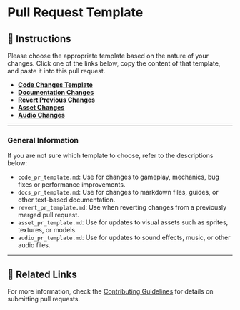 # Pull Request Template

## 📝 Instructions
Please choose the appropriate template based on the nature of your changes. Click one of the links below, copy the content of that template, and paste it into this pull request.

- **[Code Changes Template](https://github.com/ultimateownsz/PyCeas/blob/main/.github/PULL_REQUEST_TEMPLATE/code_pr_template.md)**
- **[Documentation Changes](https://github.com/ultimateownsz/PyCeas/blob/main/.github/PULL_REQUEST_TEMPLATE/docs_pr_template.md)**
- **[Revert Previous Changes](https://github.com/ultimateownsz/PyCeas/blob/main/.github/PULL_REQUEST_TEMPLATE/revert_pr_template.md)**
- **[Asset Changes](https://github.com/ultimateownsz/PyCeas/blob/main/.github/PULL_REQUEST_TEMPLATE/asset_pr_template.md)**
- **[Audio Changes](https://github.com/ultimateownsz/PyCeas/blob/main/.github/PULL_REQUEST_TEMPLATE/audio_pr_template.md)**

---

### **General Information**

If you are not sure which template to choose, refer to the descriptions below:

- `code_pr_template.md`: Use for changes to gameplay, mechanics, bug fixes or performance improvements.
- `docs_pr_template.md`: Use for changes to markdown files, guides, or other text-based documentation.
- `revert_pr_template.md`: Use when reverting changes from a previously merged pull request.
- `asset_pr_template.md`: Use for updates to visual assets such as sprites, textures, or models.
- `audio_pr_template.md`: Use for updates to sound effects, music, or other audio files.

---

## 🔗 Related Links
For more information, check the [Contributing Guidelines](/CONTRIBUTING.md) for details on submitting pull requests.